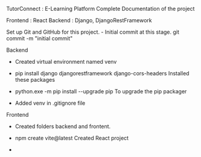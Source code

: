 TutorConnect : E-Learning Platform Complete Documentation of the project

Frontend : React
Backend  : Django, DjangoRestFramework

Set up Git and GitHub for this project.
    - Initial commit at this stage.
        git commit -m "initial commit"
    

Backend

- Created virtual environment named venv

- pip install django djangorestframework django-cors-headers
        Installed these packages

- python.exe -m pip install --upgrade pip
        To upgrade the pip packager

- Added venv in .gitignore file






Frontend

- Created folders backend and frontent. 

- npm create vite@latest
        Created React project

- 


